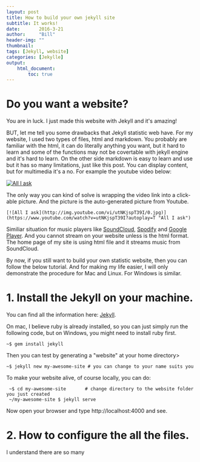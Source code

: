 ```yaml
---
layout: post
title: How to build your own jekyll site
subtitle: It works!
date:       2016-3-21
author:     "Bill"
header-img: ""
thumbnail: 
tags: [Jekyll, website]
categories: [Jekylle]
output: 
    html_document:
        toc: true
---
```


# Do you want a website?

You are in luck. I just made this website with Jekyll and it's amazing! 

BUT, let me tell you some drawbacks that Jekyll statistic web have. For my website, I used two types of files, html and markdown.
You probably are familiar with the html, it can do literally anything you want, but it hard to learn and some of the functions may not be covertable with jekyll engine and it's hard to learn.
On the other side markdown is easy to learn and use but it has so many limitations, just like this post. You can display content, but for multimedia it's a no. For example the youtube video below:  

[![All I ask](http://img.youtube.com/vi/utNKjspT39I/0.jpg)](https://www.youtube.com/watch?v=utNKjspT39I?autoplay=T "All I ask")

The only way you can kind of solve is wrapping the video link into a click-able picture. And the picture is the auto-generated picture from Youtube.

<pre><code>[![All I ask](http://img.youtube.com/vi/utNKjspT39I/0.jpg)](https://www.youtube.com/watch?v=utNKjspT39I?autoplay=T "All I ask")
</code></pre>

Similiar situation for music players like [SoundCloud](www.soundcloud.com), [Spodify](www.spodify.com) and [Google Player](www.google.com/play). And you cannot stream on your website unless is the html format. The home page of my site is using html file and it streams music from SoundCloud.

By now, if you still want to build your own statistic website, then you can follow the below tutorial. And for making my life easier, I will only demonstrate the procedure for Mac and Linux. For Windows is similar.

# 1. Install the Jekyll on your machine.
You can find all the information here: [Jekyll](http://jekyllrb.com). 

On mac, I believe ruby is already installed, so you can just simply run the following code, but on Windows, you might need to install ruby first.
<pre><code>~$ gem install jekyll
</code></pre>

Then you can test by generating a "website" at your home directory>
<pre><code>~$ jekyll new my-awesome-site # you can change to your name suits you
</code></pre>

To make your website alive, of course locally, you can do:
<pre><code> ~$ cd my-awesome-site       # change directory to the website folder you just created 
 ~/my-awesome-site $ jekyll serve
</code></pre>

Now open your browser and type http://localhost:4000 and see.

# 2. How to configure the all the files.
I understand there are so many 
